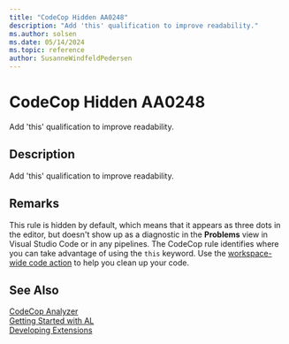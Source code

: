 ```yaml
---
title: "CodeCop Hidden AA0248"
description: "Add 'this' qualification to improve readability."
ms.author: solsen
ms.date: 05/14/2024
ms.topic: reference
author: SusanneWindfeldPedersen
---
```

[//]: # (START>DO_NOT_EDIT)
[//]: # (IMPORTANT:Do not edit any of the content between here and the END>DO_NOT_EDIT.)
[//]: # (Any modifications should be made in the .xml files in the ModernDev repo.)
# CodeCop Hidden AA0248
Add 'this' qualification to improve readability.

## Description
Add 'this' qualification to improve readability.

[//]: # (IMPORTANT: END>DO_NOT_EDIT)

## Remarks

This rule is hidden by default, which means that it appears as three dots in the editor, but doesn't show up as a diagnostic in the **Problems** view in Visual Studio Code or in any pipelines. The CodeCop rule identifies where you can take advantage of using the `this` keyword. Use the [workspace-wide code action](devenv-code-actions.md) to help you clean up your code.

## See Also  
[CodeCop Analyzer](codecop.md)  
[Getting Started with AL](../devenv-get-started.md)  
[Developing Extensions](../devenv-dev-overview.md)  
